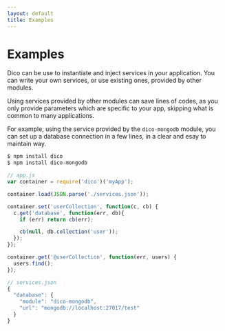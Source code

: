```yaml
---
layout: default
title: Examples
---
```


# Examples

Dico can be use to instantiate and inject services in your application. You can write your own services, or use existing ones, provided by other modules.

Using services provided by other modules can save lines of codes, as you only provide parameters which are specific to your app, skipping what is common to many applications.

For example, using the service provided by the `dico-mongodb` module, you can set up a database connection in a few lines, in a clear and esay to maintain way.

~~~ bash
$ npm install dico
$ npm install dico-mongodb
~~~

~~~ js
// app.js
var container = require('dico')('myApp');

container.load(JSON.parse('./services.json'));

container.set('userCollection', function(c, cb) {
  c.get('database', function(err, db){
    if (err) return cb(err);

    cb(null, db.collection('user'));
  });
});

container.get('@userCollection', function(err, users) {
  users.find();
});
~~~



~~~ js
// services.json
{
  "database": {
    "module": "dico-mongodb",
    "url": "mongodb://localhost:27017/test"
  }
}
~~~
